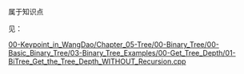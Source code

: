 属于知识点

见：

[00-Keypoint_in_WangDao/Chapter_05-Tree/00-Binary_Tree/00-Basic_Binary_Tree/03-Binary_Tree_Examples/00-Get_Tree_Depth/01-BiTree_Get_the_Tree_Depth_WITHOUT_Recursion.cpp](../../../00-Keypoint_in_WangDao/Chapter_05-Tree/00-Binary_Tree/00-Basic_Binary_Tree/03-Binary_Tree_Examples/00-Get_Tree_Depth/01-BiTree_Get_the_Tree_Depth_WITHOUT_Recursion.cpp)
